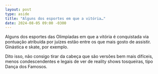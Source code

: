 ```yaml
---
layout: post
type: aside
title: "Alguns dos esportes em que a vitória…"
date: 2024-08-05 09:00 -0300
---
```

Alguns dos esportes das Olimpíadas em que a vitória é conquistada via pontuação atribuída por juízes estão entre os que mais gosto de assistir. Ginástica e skate, por exemplo.

Dito isso, não consigo tirar da cabeça que são versões bem mais difíceis, menos condescendentes e legais de ver de reality shows tosqueiras, tipo Dança dos Famosos.
